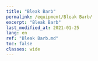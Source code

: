 ```yaml
---
title: "Bleak Barb"
permalink: /equipment/Bleak Barb/
excerpt: "Bleak Barb"
last_modified_at: 2021-01-25
lang: en
ref: "Bleak Barb.md"
toc: false
classes: wide
---
```


